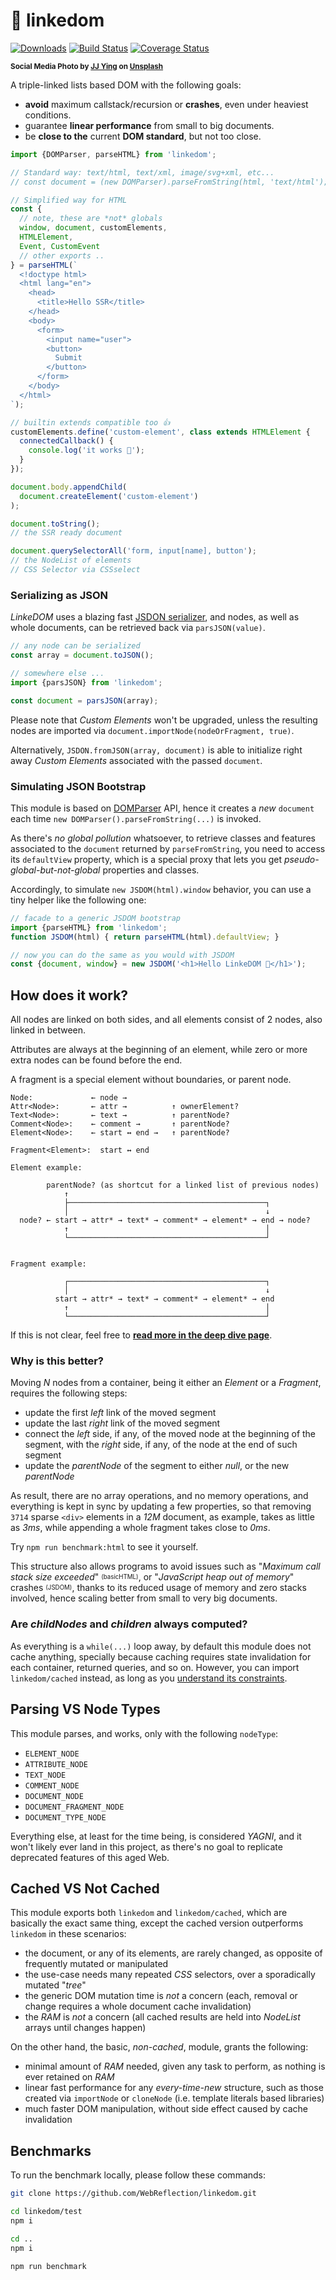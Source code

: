 # 🔗 linkedom

[![Downloads](https://img.shields.io/npm/dm/linkedom.svg)](https://www.npmjs.com/package/linkedom) [![Build Status](https://travis-ci.com/WebReflection/linkedom.svg?branch=main)](https://travis-ci.com/WebReflection/linkedom) [![Coverage Status](https://coveralls.io/repos/github/WebReflection/linkedom/badge.svg?branch=main)](https://coveralls.io/github/WebReflection/linkedom?branch=main)

<sup>**Social Media Photo by [JJ Ying](https://unsplash.com/@jjying) on [Unsplash](https://unsplash.com/)**</sup>

A triple-linked lists based DOM with the following goals:

  * **avoid** maximum callstack/recursion or **crashes**, even under heaviest conditions.
  * guarantee **linear performance** from small to big documents.
  * be **close to the** current **DOM standard**, but not too close.

```js
import {DOMParser, parseHTML} from 'linkedom';

// Standard way: text/html, text/xml, image/svg+xml, etc...
// const document = (new DOMParser).parseFromString(html, 'text/html');

// Simplified way for HTML
const {
  // note, these are *not* globals
  window, document, customElements,
  HTMLElement,
  Event, CustomEvent
  // other exports ..
} = parseHTML(`
  <!doctype html>
  <html lang="en">
    <head>
      <title>Hello SSR</title>
    </head>
    <body>
      <form>
        <input name="user">
        <button>
          Submit
        </button>
      </form>
    </body>
  </html>
`);

// builtin extends compatible too 👍
customElements.define('custom-element', class extends HTMLElement {
  connectedCallback() {
    console.log('it works 🥳');
  }
});

document.body.appendChild(
  document.createElement('custom-element')
);

document.toString();
// the SSR ready document

document.querySelectorAll('form, input[name], button');
// the NodeList of elements
// CSS Selector via CSSselect
```

### Serializing as JSON

*LinkeDOM* uses a blazing fast [JSDON serializer](https://github.com/WebReflection/jsdon#readme), and nodes, as well as whole documents, can be retrieved back via `parsJSON(value)`.

```js
// any node can be serialized
const array = document.toJSON();

// somewhere else ...
import {parsJSON} from 'linkedom';

const document = parsJSON(array);
```

Please note that *Custom Elements* won't be upgraded, unless the resulting nodes are imported via `document.importNode(nodeOrFragment, true)`.

Alternatively, `JSDON.fromJSON(array, document)` is able to initialize right away *Custom Elements* associated with the passed `document`.


### Simulating JSON Bootstrap

This module is based on [DOMParser](https://developer.mozilla.org/en-US/docs/Web/API/DOMParser) API, hence it creates a *new* `document` each time `new DOMParser().parseFromString(...)` is invoked.

As there's *no global pollution* whatsoever, to retrieve classes and features associated to the `document` returned by `parseFromString`, you need to access its `defaultView` property, which is a special proxy that lets you get *pseudo-global-but-not-global* properties and classes.

Accordingly, to simulate `new JSDOM(html).window` behavior, you can use a tiny helper like the following one:

```js
// facade to a generic JSDOM bootstrap
import {parseHTML} from 'linkedom';
function JSDOM(html) { return parseHTML(html).defaultView; }

// now you can do the same as you would with JSDOM
const {document, window} = new JSDOM('<h1>Hello LinkeDOM 👋</h1>');
```



## How does it work?

All nodes are linked on both sides, and all elements consist of 2 nodes, also linked in between.

Attributes are always at the beginning of an element, while zero or more extra nodes can be found before the end.

A fragment is a special element without boundaries, or parent node.

```
Node:             ← node →
Attr<Node>:       ← attr →          ↑ ownerElement?
Text<Node>:       ← text →          ↑ parentNode?
Comment<Node>:    ← comment →       ↑ parentNode?
Element<Node>:    ← start ↔ end →   ↑ parentNode?

Fragment<Element>:  start ↔ end

Element example:

        parentNode? (as shortcut for a linked list of previous nodes)
            ↑
            ├────────────────────────────────────────────┐
            │                                            ↓
  node? ← start → attr* → text* → comment* → element* → end → node?
            ↑                                            │
            └────────────────────────────────────────────┘


Fragment example:

            ┌────────────────────────────────────────────┐
            │                                            ↓
          start → attr* → text* → comment* → element* → end
            ↑                                            │
            └────────────────────────────────────────────┘
```

If this is not clear, feel free to **[read more in the deep dive page](./deep-dive.md)**.


### Why is this better?

Moving *N* nodes from a container, being it either an *Element* or a *Fragment*, requires the following steps:

  * update the first *left* link of the moved segment
  * update the last *right* link of the moved segment
  * connect the *left* side, if any, of the moved node at the beginning of the segment, with the *right* side, if any, of the node at the end of such segment
  * update the *parentNode* of the segment to either *null*, or the new *parentNode*

As result, there are no array operations, and no memory operations, and everything is kept in sync by updating a few properties, so that removing `3714` sparse `<div>` elements in a *12M* document, as example, takes as little as *3ms*, while appending a whole fragment takes close to *0ms*.

Try `npm run benchmark:html` to see it yourself.

This structure also allows programs to avoid issues such as "*Maximum call stack size exceeded*" <sup><sub>(basicHTML)</sub></sup>, or "*JavaScript heap out of memory*" crashes <sup><sub>(JSDOM)</sub></sup>, thanks to its reduced usage of memory and zero stacks involved, hence scaling better from small to very big documents.

### Are *childNodes* and *children* always computed?

As everything is a `while(...)` loop away, by default this module does not cache anything, specially because caching requires state invalidation for each container, returned queries, and so on. However, you can import `linkedom/cached` instead, as long as you [understand its constraints](https://github.com/WebReflection/linkedom#cached-vs-not-cached).


## Parsing VS Node Types

This module parses, and works, only with the following `nodeType`:

  * `ELEMENT_NODE`
  * `ATTRIBUTE_NODE`
  * `TEXT_NODE`
  * `COMMENT_NODE`
  * `DOCUMENT_NODE`
  * `DOCUMENT_FRAGMENT_NODE`
  * `DOCUMENT_TYPE_NODE`

Everything else, at least for the time being, is considered *YAGNI*, and it won't likely ever land in this project, as there's no goal to replicate deprecated features of this aged Web.



## Cached VS Not Cached

This module exports both `linkedom` and `linkedom/cached`, which are basically the exact same thing, except the cached version outperforms `linkedom` in these scenarios:

  * the document, or any of its elements, are rarely changed, as opposite of frequently mutated or manipulated
  * the use-case needs many repeated *CSS* selectors, over a sporadically mutated "*tree*"
  * the generic DOM mutation time is *not* a concern (each, removal or change requires a whole document cache invalidation)
  * the *RAM* is *not* a concern (all cached results are held into *NodeList* arrays until changes happen)

On the other hand, the basic, *non-cached*, module, grants the following:

  * minimal amount of *RAM* needed, given any task to perform, as nothing is ever retained on *RAM*
  * linear fast performance for any *every-time-new* structure, such as those created via `importNode` or `cloneNode` (i.e. template literals based libraries)
  * much faster DOM manipulation, without side effect caused by cache invalidation



## Benchmarks

To run the benchmark locally, please follow these commands:

```sh
git clone https://github.com/WebReflection/linkedom.git

cd linkedom/test
npm i

cd ..
npm i

npm run benchmark
```
